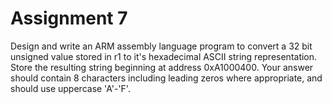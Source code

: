 # Assignment 7

Design and write an ARM assembly language program to convert a 32 bit unsigned value stored in r1 to it's hexadecimal ASCII string representation. Store the resulting string beginning at address 0xA1000400. Your answer should contain 8 characters including leading zeros where appropriate, and should use uppercase 'A'-'F'.
